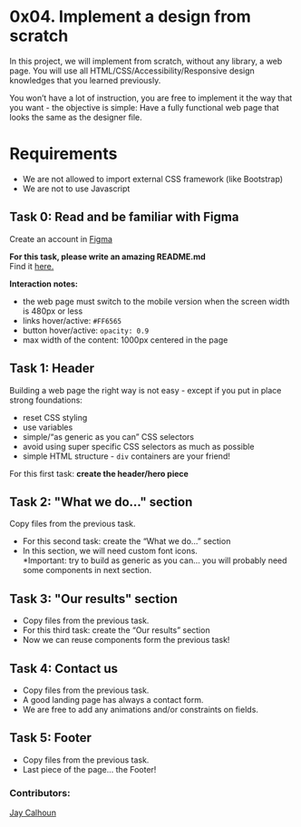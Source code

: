 # 0x04. Implement a design from scratch

In this project, we will implement from scratch, without any library, a web page. You will use all HTML/CSS/Accessibility/Responsive design knowledges that you learned previously.  
  
You won’t have a lot of instruction, you are free to implement it the way that you want - the objective is simple: Have a fully functional web page that looks the same as the designer file.  

# Requirements
- We are not allowed to import external CSS framework (like Bootstrap)  
- We are not to use Javascript

## Task 0: Read and be familiar with Figma  

Create an account in [Figma](https:www.figma.com)

**For this task, please write an amazing README.md** <br>
Find it [here.](https://github.com/Valinor13/holberton-headphones/blob/main/README.md)

**Interaction notes:**
- the web page must switch to the mobile version when the screen width is 480px or less
- links hover/active: ```#FF6565```
- button hover/active: ```opacity: 0.9```
- max width of the content: 1000px centered in the page  
  
## Task 1: Header  
  
Building a web page the right way is not easy - except if you put in place strong foundations:
- reset CSS styling
- use variables
- simple/“as generic as you can” CSS selectors
- avoid using super specific CSS selectors as much as possible
- simple HTML structure - ```div``` containers are your friend!  


For this first task: **create the header/hero piece**  
  
## Task 2: "What we do..." section

Copy files from the previous task.

- For this second task: create the “What we do…” section
- In this section, we will need custom font icons.
<br>\*Important: try to build as generic as you can… you will probably need some components in next section.

## Task 3: "Our results" section

- Copy files from the previous task.
- For this third task: create the “Our results” section
- Now we can reuse components form the previous task!

## Task 4: Contact us

- Copy files from the previous task.
- A good landing page has always a contact form.
- We are free to add any animations and/or constraints on fields.

## Task 5: Footer

- Copy files from the previous task.
- Last piece of the page… the Footer!

### Contributors:

[Jay Calhoun](Valinor13)